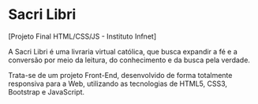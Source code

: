 # Sacri Libri

[Projeto Final HTML/CSS/JS - Instituto Infnet]

A Sacri Libri é uma livraria virtual católica, que busca expandir a fé e a conversão por meio da leitura, do conhecimento e da busca pela verdade.

Trata-se de um projeto Front-End, desenvolvido de forma totalmente responsiva para a Web, utilizando as tecnologias de HTML5, CSS3, Bootstrap e JavaScript.
